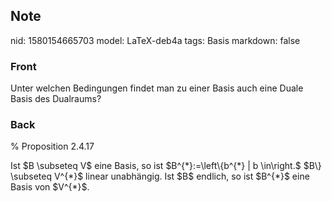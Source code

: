 ## Note
nid: 1580154665703
model: LaTeX-deb4a
tags: Basis
markdown: false

### Front
Unter welchen Bedingungen findet man zu einer Basis auch eine Duale Basis des Dualraums?

### Back
% Proposition 2.4.17<div>
</div><div>Ist $B \subseteq V$ eine Basis, so ist $B^{*}:=\left\{b^{*} | b \in\right.$ $B\} \subseteq V^{*}$ linear unabhängig. Ist $B$ endlich, so ist $B^{*}$ eine Basis von $V^{*}$.
</div>
